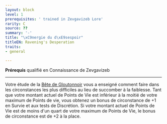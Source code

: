 ```yaml
---
layout: block
level: 1
prerequisites: ' trained in Zevgavizeb Lore'
rarity: C
source: ??
summary: '-'
title: "\xC9nergie du d\xE9sespoir"
titleEN: Ravening's Desperation
traits:
- general

---
```


<p><span><strong>Prérequis</strong> qualifié en Connaissance de Zevgavizeb<br></span></p>
<hr>
<p>Votre étude de la <a href="https://2e.aonprd.com/Deities.aspx?ID=82">Bête de Gloutonnoir</a> vous a enseigné comment faire dans les circonstances les plus difficiles au lieu de succomber à la faiblesse. Tant que votre montant actuel de Points de Vie est inférieur à la moitié de votre maximum de Points de vie, vous obtenez un bonus de circonstance de +1 en Survie et aux tests de Discrétion. Si votre montant actuel de Points de Vie est de moins d'un quart de votre maximum de Points de Vie, le bonus de circonstance est de +2 à la place.&nbsp;</p>
